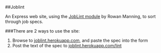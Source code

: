 ##Joblint

An Express web site, using the [JobLint module](https://github.com/rowanmanning/joblint) by Rowan Manning, to sort through job specs.

###There are 2 ways to use the site:
1. Browse to [joblint.herokuapp.com](http://joblint.herokuapp.com), and paste the spec into the form
2. Post the text of the spec to [joblint.herokuapp.com/lint](http://joblint.herokuapp.com/lint)

